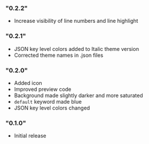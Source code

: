 ### "0.2.2"

- Increase visibility of line numbers and line highlight

### "0.2.1"

- JSON key level colors added to Italic theme version
- Corrected theme names in .json files

### "0.2.0"

- Added icon
- Improved preview code
- Background made slightly darker and more saturated
- `default` keyword made blue
- JSON key level colors changed

### "0.1.0"

- Initial release
